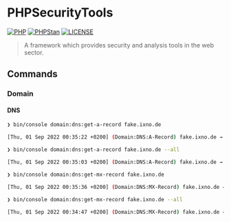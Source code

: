 # PHPSecurityTools

[![PHP](https://img.shields.io/badge/PHP-^8.1-777bb3.svg?logo=php&logoColor=white&labelColor=555555&style=flat)](https://www.php.net/supported-versions.php)
[![PHPStan](https://img.shields.io/badge/PHPStan-Level%20Max-brightgreen.svg?style=flat)](https://phpstan.org/user-guide/rule-levels)
[![LICENSE](https://img.shields.io/github/license/bjoern-hempel/php-calendar-api)](https://github.com/bjoern-hempel/php-calendar-api/blob/master/LICENSE.md)

> A framework which provides security and analysis tools in the web sector.

## Commands

### Domain

#### DNS

```bash
❯ bin/console domain:dns:get-a-record fake.ixno.de
```

```bash
[Thu, 01 Sep 2022 00:35:22 +0200] (Domain:DNS:A-Record) fake.ixno.de → 1.2.3.4
```

```bash
❯ bin/console domain:dns:get-a-record fake.ixno.de --all
```

```bash
[Thu, 01 Sep 2022 00:35:03 +0200] (Domain:DNS:A-Record) fake.ixno.de → host = fake.ixno.de, class = IN, ttl = 0, type = A, ip = 1.2.3.4
```

```bash
❯ bin/console domain:dns:get-mx-record fake.ixno.de
```

```bash
[Thu, 01 Sep 2022 00:35:36 +0200] (Domain:DNS:MX-Record) fake.ixno.de → mail.fake.ixno.de
```

```bash
❯ bin/console domain:dns:get-mx-record fake.ixno.de --all
```

```bash
[Thu, 01 Sep 2022 00:34:47 +0200] (Domain:DNS:MX-Record) fake.ixno.de → host = fake.ixno.de, class = IN, ttl = 0, type = MX, pri = 10, target = mail.fake.ixno.de
```
